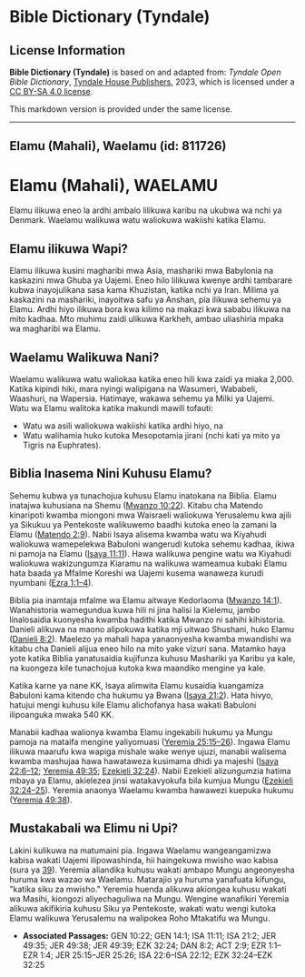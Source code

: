 # Bible Dictionary (Tyndale)

## License Information

**Bible Dictionary (Tyndale)** is based on and adapted from: _Tyndale Open Bible Dictionary_, [Tyndale House Publishers](https://tyndaleopenresources.com/), 2023, which is licensed under a [CC BY-SA 4.0 license](https://creativecommons.org/licenses/by-sa/4.0/legalcode.en).

This markdown version is provided under the same license.



--------------------------------

## Elamu (Mahali), Waelamu (id: 811726)

Elamu (Mahali), WAELAMU
=======================

Elamu ilikuwa eneo la ardhi ambalo lilikuwa karibu na ukubwa wa nchi ya Denmark. Waelamu walikuwa watu waliokuwa wakiishi katika Elamu.

Elamu ilikuwa Wapi?
-------------------

Elamu ilikuwa kusini magharibi mwa Asia, mashariki mwa Babylonia na kaskazini mwa Ghuba ya Uajemi. Eneo hilo lilikuwa kwenye ardhi tambarare kubwa inayojulikana sasa kama Khuzistan, katika nchi ya Iran. Milima ya kaskazini na mashariki, inayoitwa safu ya Anshan, pia ilikuwa sehemu ya Elamu. Ardhi hiyo ilikuwa bora kwa kilimo na makazi kwa sababu ilikuwa na mito kadhaa. Mto muhimu zaidi ulikuwa Karkheh, ambao uliashiria mpaka wa magharibi wa Elamu.

Waelamu Walikuwa Nani?
----------------------

Waelamu walikuwa watu waliokaa katika eneo hili kwa zaidi ya miaka 2,000\. Katika kipindi hiki, mara nyingi walipigana na Wasumeri, Wababeli, Waashuri, na Wapersia. Hatimaye, wakawa sehemu ya Milki ya Uajemi. Watu wa Elamu walitoka katika makundi mawili tofauti:

* Watu wa asili waliokuwa wakiishi katika ardhi hiyo, na
* Watu walihamia huko kutoka Mesopotamia jirani (nchi kati ya mito ya Tigris na Euphrates).

Biblia Inasema Nini Kuhusu Elamu?
---------------------------------

Sehemu kubwa ya tunachojua kuhusu Elamu inatokana na Biblia. Elamu inatajwa kuhusiana na Shemu ([Mwanzo 10:22](https://ref.ly/Gen10:22)). Kitabu cha Matendo kinaripoti kwamba miongoni mwa Waisraeli waliokuwa Yerusalemu kwa ajili ya Sikukuu ya Pentekoste walikuwemo baadhi kutoka eneo la zamani la Elamu ([Matendo 2:9](https://ref.ly/Acts2:9)). Nabii Isaya alisema kwamba watu wa Kiyahudi waliokuwa wamepelekwa Babuloni wangerudi kutoka sehemu kadhaa, ikiwa ni pamoja na Elamu ([Isaya 11:11](https://ref.ly/Isa11:11)). Hawa walikuwa pengine watu wa Kiyahudi waliokuwa wakizungumza Kiaramu na walikuwa wameamua kubaki Elamu hata baada ya Mfalme Koreshi wa Uajemi kusema wanaweza kurudi nyumbani ([Ezra 1:1–4](https://ref.ly/Ezra1:1-Ezra1:4)).

Biblia pia inamtaja mfalme wa Elamu aitwaye Kedorlaoma ([Mwanzo 14:1](https://ref.ly/Gen14:1)). Wanahistoria wamegundua kuwa hili ni jina halisi la Kielemu, jambo linalosaidia kuonyesha kwamba hadithi katika Mwanzo ni sahihi kihistoria. Danieli alikuwa na maono alipokuwa katika mji uitwao Shushani, huko Elamu ([Danieli 8:2](https://ref.ly/Dan8:2)). Maelezo ya mahali hapa yanaonyesha kwamba mwandishi wa kitabu cha Danieli alijua eneo hilo na mito yake vizuri sana. Matamko haya yote katika Biblia yanatusaidia kujifunza kuhusu Mashariki ya Karibu ya kale, na kuongeza kile tunachojua kutoka kwa maandiko mengine ya kale.

Katika karne ya nane KK, Isaya alimwita Elamu kusaidia kuangamiza Babuloni kama kitendo cha hukumu ya Bwana ([Isaya 21:2](https://ref.ly/Isa21:2)). Hata hivyo, hatujui mengi kuhusu kile Elamu alichofanya hasa wakati Babuloni ilipoanguka mwaka 540 KK.

Manabii kadhaa walionya kwamba Elamu ingekabili hukumu ya Mungu pamoja na mataifa mengine yaliyomuasi ([Yeremia 25:15](https://ref.ly/Jer25:15-Jer25:26)[–](https://ref.ly/Ezra1:1-Ezra1:4)[26](https://ref.ly/Jer25:15-Jer25:26)). Ingawa Elamu ilikuwa maarufu kwa wapiga mishale wake wenye ujuzi, manabii walisema kwamba mashujaa hawa hawataweza kusimama dhidi ya majeshi ([Isaya 22:6](https://ref.ly/Isa22:6-Isa22:12)[–](https://ref.ly/Ezra1:1-Ezra1:4)[12](https://ref.ly/Isa22:6-Isa22:12); [Yeremia 49:35](https://ref.ly/Jer49:35); [Ezekieli 32:24](https://ref.ly/Ezek32:24)). Nabii Ezekieli alizungumzia hatima mbaya ya Elamu, akielezea jinsi watakavyokufa bila kumjua Mungu ([Ezekieli 32:24](https://ref.ly/Ezek32:24-Ezek32:25)[–](https://ref.ly/Ezra1:1-Ezra1:4)[25](https://ref.ly/Ezek32:24-Ezek32:25)). Yeremia anaonya Waelamu kwamba hawawezi kuepuka hukumu ([Yeremia 49:38](https://ref.ly/Jer49:38)).

Mustakabali wa Elimu ni Upi?
----------------------------

Lakini kulikuwa na matumaini pia. Ingawa Waelamu wangeangamizwa kabisa wakati Uajemi ilipowashinda, hii haingekuwa mwisho wao kabisa (sura ya [39](https://ref.ly/Jer49:39)). Yeremia aliandika kuhusu wakati ambapo Mungu angeonyesha huruma kwa wazao wa Waelamu. Matarajio ya huruma yanafuata kifungu, "katika siku za mwisho." Yeremia huenda alikuwa akiongea kuhusu wakati wa Masihi, kiongozi aliyechaguliwa na Mungu. Wengine wanafikiri Yeremia alikuwa akifikiria kuhusu Siku ya Pentekoste, wakati watu wengi kutoka Elamu walikuwa Yerusalemu na walipokea Roho Mtakatifu wa Mungu.

* **Associated Passages:** GEN 10:22; GEN 14:1; ISA 11:11; ISA 21:2; JER 49:35; JER 49:38; JER 49:39; EZK 32:24; DAN 8:2; ACT 2:9; EZR 1:1–EZR 1:4; JER 25:15–JER 25:26; ISA 22:6–ISA 22:12; EZK 32:24–EZK 32:25

